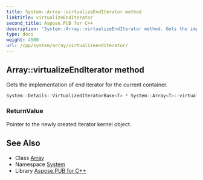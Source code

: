 ```yaml
---
title: System::Array::virtualizeEndIterator method
linktitle: virtualizeEndIterator
second_title: Aspose.PUB for C++
description: 'System::Array::virtualizeEndIterator method. Gets the implementation of end iterator for the current container in C++.'
type: docs
weight: 4500
url: /cpp/system/array/virtualizeenditerator/
---
```

## Array::virtualizeEndIterator method


Gets the implementation of end iterator for the current container.

```cpp
System::Details::VirtualizedIteratorBase<T> * System::Array<T>::virtualizeEndIterator() override
```


### ReturnValue

Pointer to the newly created iterator kernel object.

## See Also

* Class [Array](../)
* Namespace [System](../../)
* Library [Aspose.PUB for C++](../../../)
